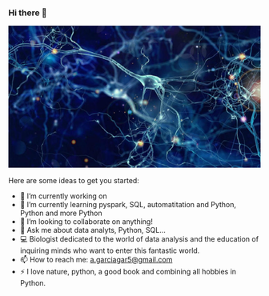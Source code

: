 ### Hi there 👋

![portada](https://github.com/AnaAGG/AnaAGG/blob/main/cerebro.jpg?raw=true)
<!--
**AnaAGG/AnaAGG** is a ✨ _special_ ✨ repository because its `README.md` (this file) appears on your GitHub profile.
-->


Here are some ideas to get you started:

- 🔭 I’m currently working on 
- 🌱 I’m currently learning pyspark, SQL, automatitation and Python, Python and more Python
- 👯 I’m looking to collaborate on anything!
- 💬 Ask me about data analyts, Python, SQL...
- 💻 Biologist dedicated to the world of data analysis and the education of inquiring minds who want to enter this fantastic world.
- 📫 How to reach me: a.garciagar5@gmail.com
- ⚡ I love nature, python, a good book and combining all hobbies in Python.

